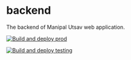 # backend
The backend of Manipal Utsav web application.

[![Build and deploy prod](https://github.com/manipalutsav/frontend/actions/workflows/deploy_prod.yml/badge.svg)](https://github.com/manipalutsav/frontend/actions/workflows/deploy_prod.yml)

[![Build and deploy testing](https://github.com/manipalutsav/frontend/actions/workflows/deploy_testing.yml/badge.svg)](https://github.com/manipalutsav/frontend/actions/workflows/deploy_testing.yml)
